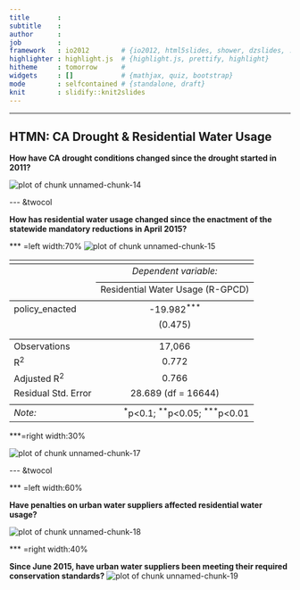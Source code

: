 ```yaml
---
title       :
subtitle    : 
author      : 
job         : 
framework   : io2012        # {io2012, html5slides, shower, dzslides, ...}
highlighter : highlight.js  # {highlight.js, prettify, highlight}
hitheme     : tomorrow      # 
widgets     : []            # {mathjax, quiz, bootstrap}
mode        : selfcontained # {standalone, draft}
knit        : slidify::knit2slides
---
```





























---

## HTMN: CA Drought & Residential Water Usage 

**How have CA drought conditions changed since the drought started in 2011?**

![plot of chunk unnamed-chunk-14](assets/fig/unnamed-chunk-14-1.png)

--- &twocol 

**How has residential water usage changed since the enactment of the statewide mandatory reductions in April 2015?**

*** =left width:70%
![plot of chunk unnamed-chunk-15](assets/fig/unnamed-chunk-15-1.png)


<table style="text-align:center"><tr><td colspan="2" style="border-bottom: 1px solid black"></td></tr><tr><td style="text-align:left"></td><td><em>Dependent variable:</em></td></tr>
<tr><td></td><td colspan="1" style="border-bottom: 1px solid black"></td></tr>
<tr><td style="text-align:left"></td><td>Residential Water Usage (R-GPCD)</td></tr>
<tr><td colspan="2" style="border-bottom: 1px solid black"></td></tr><tr><td style="text-align:left">policy_enacted</td><td>-19.982<sup>***</sup></td></tr>
<tr><td style="text-align:left"></td><td>(0.475)</td></tr>
<tr><td style="text-align:left"></td><td></td></tr>
<tr><td colspan="2" style="border-bottom: 1px solid black"></td></tr><tr><td style="text-align:left">Observations</td><td>17,066</td></tr>
<tr><td style="text-align:left">R<sup>2</sup></td><td>0.772</td></tr>
<tr><td style="text-align:left">Adjusted R<sup>2</sup></td><td>0.766</td></tr>
<tr><td style="text-align:left">Residual Std. Error</td><td>28.689 (df = 16644)</td></tr>
<tr><td colspan="2" style="border-bottom: 1px solid black"></td></tr><tr><td style="text-align:left"><em>Note:</em></td><td style="text-align:right"><sup>*</sup>p<0.1; <sup>**</sup>p<0.05; <sup>***</sup>p<0.01</td></tr>
</table>

***=right width:30%

![plot of chunk unnamed-chunk-17](assets/fig/unnamed-chunk-17-1.png)

--- &twocol

*** =left width:60%

**Have penalties on urban water suppliers affected residential water usage?**

![plot of chunk unnamed-chunk-18](assets/fig/unnamed-chunk-18-1.png)


*** =right width:40%

**Since June 2015, have urban water suppliers been meeting their required conservation standards?**
![plot of chunk unnamed-chunk-19](assets/fig/unnamed-chunk-19-1.png)

